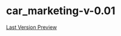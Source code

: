 # car_marketing-v-0.01
<a href="https://htmlpreview.github.io/?https://github.com/huseynt/car_marketing-v-0.01/blob/car_marketing_v0.02/car_marketing_site/index.html">Last Version Preview</a>

